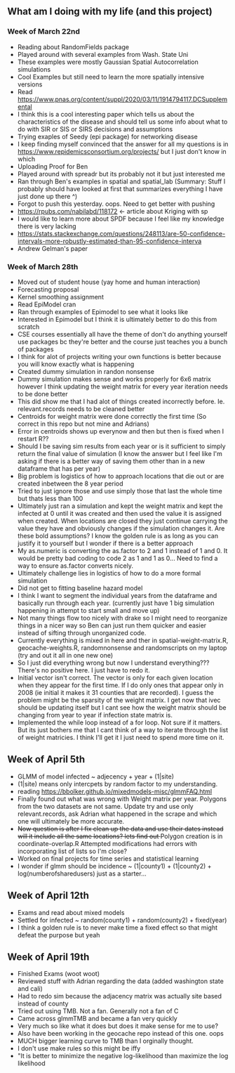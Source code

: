## What am I doing with my life (and this project)

### Week of March 22nd

- Reading about RandomFields package
- Played around with several examples from Wash. State Uni
- These examples were mostly Gaussian Spatial Autocorrelation simulations
- Cool Examples but still need to learn the more spatially intensive versions
- Read https://www.pnas.org/content/suppl/2020/03/11/1914794117.DCSupplemental 
- I think this is a cool interesting paper which tells us about the characteristics of the disease and should tell us some info
  about what to do with SIR or SIS or SIRS decisions and assumptions
- Trying exaples of Seedy (epi package) for networking disease
- I keep finding myself convinced that the answer for all my questions is in https://www.repidemicsconsortium.org/projects/ but I just
  don't know in which
- Uploading Proof for Ben
- Played around with spreadr but its probably not it but just interested me 
- Ran through Ben's examples in spatial and spatial_lab (Summary: Stuff I probably should have looked at first that summarizes everything
  I have just done up there ^)
- Forgot to push this yesterday. oops. Need to get better with pushing
- https://rpubs.com/nabilabd/118172 <- article about Kriging with sp 
- I would like to learn more about SPDF because I feel like my knowledge there is very lacking
- https://stats.stackexchange.com/questions/248113/are-50-confidence-intervals-more-robustly-estimated-than-95-confidence-interva
- Andrew Gelman's paper

### Week of March 28th

- Moved out of student house (yay home and human interaction)
- Forecasting proposal
- Kernel smoothing assignment
- Read EpiModel cran
- Ran through examples of Epimodel to see what it looks like
- Interested in Epimodel but I think it is ultimately better to do this from scratch
- CSE courses essentially all have the theme of don't do anything yourself use packages bc they're better
  and the course just teaches you a bunch of packages
- I think for alot of projects writing your own functions is better because you will know exactly what is happening
- Created dummy simulation in randon nonsense
- Dummy simulation makes sense and works properly for 6x6 matrix however I think updating the weight matrix for every year
  iteration needs to be done better
- This did show me that I had alot of things created incorrectly before. Ie. relevant.records needs to be cleaned better
- Centroids for weight matrix were done correctly the first time (So correct in this repo but not mine and Adrians)
- Error in centroids shows up everynow and then but then is fixed when I restart R??
- Should I be saving sim results from each year or is it sufficient to simply return the final value of simulation (I know the answer but I feel like I'm asking if there is a better way of saving them other than in a new dataframe that has per year)
- Big problem is logistics of how to approach locations that die out or are created inbetween the 8 year period
- Tried to just ignore those and use simply those that last the whole time but thats less than 100
- Ultimately just ran a simulation and kept the weight matrix and kept the infected at 0 until it was created and then used the value it is assigned when created. When locations are closed they just continue carrying the value they have and obviously changes if the simulation changes it. Are these bold assumptions? I know the golden rule is as long as you can justify it to yourself but I wonder if there is a better approach
- My as.numeric is converting the as.factor to 2 and 1 instead of 1 and 0. It would be pretty bad coding to code 2 as 1 and 1 as 0...
Need to find a way to ensure as.factor converts nicely.
- Ultimately challenge lies in logistics of how to do a more formal simulation
- Did not get to fitting baseline hazard model
- I think I want to segment the individual years from the dataframe and basically run through each year. (currently just have 1 big simulation happening in attempt to start small and move up)
- Not many things flow too nicely with drake so I might need to reorganize things in a nicer way so Ben can just run them quicker and easier instead of sifting through unorganized code.
- Currently everything is mixed in here and ther in spatial-weight-matrix.R, geocache-weights.R, randomnonsense and randomscripts on my laptop (try and out it all in one new one)
- So I just did everything wrong but now I understand everything??? There's no positive here. I just have to redo it. 
- Initial vector isn't correct. The vector is only for each given location when they appear for the first time. If I do only ones that appear only in 2008 (ie initial it makes it 31 counties that are recorded). I guess the problem might be the sparsity of the weight matrix. I get now that ivec should be updating itself but I cant see how the weight matrix should be changing from year to year if infection state matrix is.
- Implemented the while loop instead of a for loop. Not sure if it matters. But its just bothers me that I cant think of a way to iterate through the list of weight matricies. I think I'll get it I just need to spend more time on it.

## Week of April 5th
- GLMM of model infected ~ adjecency + year + (1|site) 
- (1|site) means only intercpets by random factor to my understanding. 
- reading https://bbolker.github.io/mixedmodels-misc/glmmFAQ.html
- Finally found out what was wrong with Weight matrix per year. Polygons from the two datasets are not same. Update try and use only relevant.records, ask Adrian what happened in the scrape and which one will ultimately be more accurate.
- <s> Now question is after I fix clean up the data and use their dates instead will it include all the same locations? lets find out </s> Polygon creation is in coordinate-overlap.R Attempted modifications had errors with incorporating list of lists so I'm close?
- Worked on final projects for time series and statistical learning
- I wonder if glmm should be incidence ~ (1|county1) + (1|county2) + log(numberofsharedusers) just as a starter...

## Week of April 12th
- Exams and read about mixed models
- Settled for infected ~ random(county1) + random(county2) + fixed(year)
- I think a golden rule is to never make time a fixed effect so that might defeat the purpose but yeah

## Week of April 19th
- Finished Exams (woot woot)
- Reviewed stuff with Adrian regarding the data (added washington state and cali)
- Had to redo sim because the adjacency matrix was actually site based instead of county
- Tried out using TMB. Not a fan. Generally not a fan of C
- Came across glmmTMB and became a fan very quickly
- Very much so like what it does but does it make sense for me to use?
- Also have been working in the geocache repo instead of this one. oops
- MUCH bigger learning curve to TMB than I orginally thought.
- I don't use make rules so this might be iffy
- "It is better to minimize the negative log-likelihood than maximize the log likelihood
